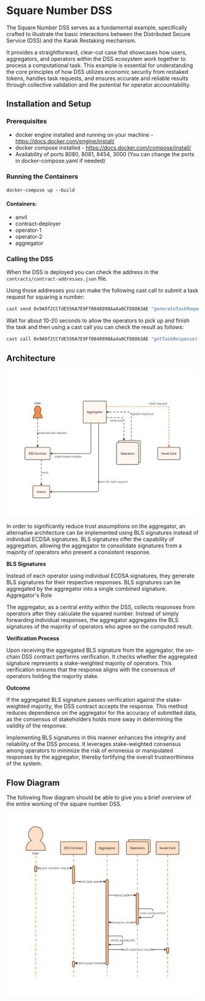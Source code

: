 # Square Number DSS

The Square Number DSS serves as a fundamental example, specifically crafted to illustrate the basic interactions between the Distributed Secure Service (DSS) and the Karak Restaking mechanism. 

It provides a straightforward, clear-cut case that showcases how users, aggregators, and operators within the DSS ecosystem work together to process a computational task. This example is essential for understanding the core principles of how DSS utilizes economic security from restaked tokens, handles task requests, and ensures accurate and reliable results through collective validation and the potential for operator accountability.

## Installation and Setup

### Prerequisites
- docker engine installed and running on your machine - https://docs.docker.com/engine/install/
- docker compose installed - https://docs.docker.com/compose/install/
- Availability of ports 8080, 8081, 8454, 3000 (You can change the ports in docker-compose.yaml if needed)

### Running the Containers

`docker-compose up --build`

#### Containers:
- anvil
- contract-deployer
- operator-1
- operator-2
- aggregator

### Calling the DSS
When the DSS is deployed you can check the address in the `contracts/contract-addresses.json` file. 

Using those addresses you can make the following cast call to submit a task request for squaring a number:
```bash 
cast send 0x9A9f2CCfdE556A7E9Ff0848998Aa4a0CFD8863AE "generateTaskRequest((uint256))" "(5)" --private-key 0x59c6995e998f97a5a0044966f0945389dc9e86dae88c7a8412f4603b6b78690d --rpc-url http://localhost:8545
```

Wait for about 10-20 seconds to allow the operators to pick up and finish the task and then using a cast call you can check the result as follows:
```bash
cast call 0x9A9f2CCfdE556A7E9Ff0848998Aa4a0CFD8863AE "getTaskResponse((uint256))(uint256)" "(5)" --rpc-url http://localhost:8545
```

## Architecture
![Square Number DSS](illustrations/architecture.svg)

In order to significantly reduce trust assumptions on the aggregator, an alternative architecture can be implemented using BLS signatures instead of individual ECDSA signatures. BLS signatures offer the capability of aggregation, allowing the aggregator to consolidate signatures from a majority of operators who present a consistent response.

**BLS Signatures**

Instead of each operator using individual ECDSA signatures, they generate BLS signatures for their respective responses. BLS signatures can be aggregated by the aggregator into a single combined signature.
Aggregator's Role

The aggregator, as a central entity within the DSS, collects responses from operators after they calculate the squared number. Instead of simply forwarding individual responses, the aggregator aggregates the BLS signatures of the majority of operators who agree on the computed result.

**Verification Process**

Upon receiving the aggregated BLS signature from the aggregator, the on-chain DSS contract performs verification. It checks whether the aggregated signature represents a stake-weighted majority of operators. This verification ensures that the response aligns with the consensus of operators holding the majority stake.

**Outcome**

If the aggregated BLS signature passes verification against the stake-weighted majority, the DSS contract accepts the response. This method reduces dependence on the aggregator for the accuracy of submitted data, as the consensus of stakeholders holds more sway in determining the validity of the response.


Implementing BLS signatures in this manner enhances the integrity and reliability of the DSS process. It leverages stake-weighted consensus among operators to minimize the risk of erroneous or manipulated responses by the aggregator, thereby fortifying the overall trustworthiness of the system.

## Flow Diagram
The following flow diagram should be able to give you a brief overview of the entire working of the square number DSS.
![Square Number DSS Flow](illustrations/flow.svg)
